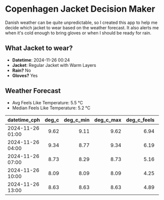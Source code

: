 
# Copenhagen Jacket Decision Maker

Danish weather can be quite unpredictable, so I created this app to help me decide which jacket to wear based on the weather forecast. 
It also alerts me when it's cold enough to bring gloves or when I should be ready for rain.

## What Jacket to wear?

- **Datetime**: 2024-11-26 00:24
- **Jacket**: Regular Jacket with Warm Layers
- **Rain?** No
- **Gloves?** Yes

## Weather Forecast
- Avg Feels Like Temperature: 5.5 °C
- Median Feels Like Temperature: 5.2 °C

| datetime_cph     |   deg_c |   deg_c_min |   deg_c_max |   deg_c_feels | weather   | wind   | rain   |
|:-----------------|--------:|------------:|------------:|--------------:|:----------|:-------|:-------|
| 2024-11-26 01:00 |    9.62 |        9.11 |        9.62 |          6.94 | Clouds    | High   | None   |
| 2024-11-26 04:00 |    9.34 |        8.77 |        9.34 |          6.19 | Clouds    | High   | None   |
| 2024-11-26 07:00 |    8.73 |        8.29 |        8.73 |          5.16 | Clouds    | High   | None   |
| 2024-11-26 10:00 |    8.09 |        8.09 |        8.09 |          4.25 | Clouds    | High   | None   |
| 2024-11-26 13:00 |    8.63 |        8.63 |        8.63 |          4.89 | Clouds    | High   | None   |
        